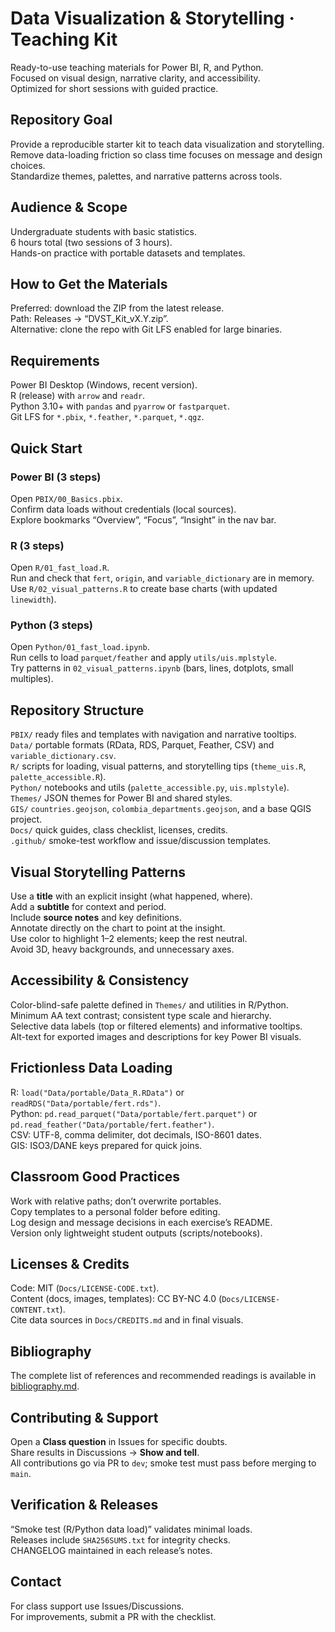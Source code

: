 # Data Visualization & Storytelling · Teaching Kit

Ready-to-use teaching materials for Power BI, R, and Python.  
Focused on visual design, narrative clarity, and accessibility.  
Optimized for short sessions with guided practice.

## Repository Goal
Provide a reproducible starter kit to teach data visualization and storytelling.  
Remove data-loading friction so class time focuses on message and design choices.  
Standardize themes, palettes, and narrative patterns across tools.

## Audience & Scope
Undergraduate students with basic statistics.  
6 hours total (two sessions of 3 hours).  
Hands-on practice with portable datasets and templates.

## How to Get the Materials
Preferred: download the ZIP from the latest release.  
Path: Releases → “DVST_Kit_vX.Y.zip”.  
Alternative: clone the repo with Git LFS enabled for large binaries.

## Requirements
Power BI Desktop (Windows, recent version).  
R (release) with `arrow` and `readr`.  
Python 3.10+ with `pandas` and `pyarrow` or `fastparquet`.  
Git LFS for `*.pbix`, `*.feather`, `*.parquet`, `*.qgz`.

## Quick Start

### Power BI (3 steps)
Open `PBIX/00_Basics.pbix`.  
Confirm data loads without credentials (local sources).  
Explore bookmarks “Overview”, “Focus”, “Insight” in the nav bar.

### R (3 steps)
Open `R/01_fast_load.R`.  
Run and check that `fert`, `origin`, and `variable_dictionary` are in memory.  
Use `R/02_visual_patterns.R` to create base charts (with updated `linewidth`).

### Python (3 steps)
Open `Python/01_fast_load.ipynb`.  
Run cells to load `parquet/feather` and apply `utils/uis.mplstyle`.  
Try patterns in `02_visual_patterns.ipynb` (bars, lines, dotplots, small multiples).

## Repository Structure
`PBIX/` ready files and templates with navigation and narrative tooltips.  
`Data/` portable formats (RData, RDS, Parquet, Feather, CSV) and `variable_dictionary.csv`.  
`R/` scripts for loading, visual patterns, and storytelling tips (`theme_uis.R`, `palette_accessible.R`).  
`Python/` notebooks and utils (`palette_accessible.py`, `uis.mplstyle`).  
`Themes/` JSON themes for Power BI and shared styles.  
`GIS/` `countries.geojson`, `colombia_departments.geojson`, and a base QGIS project.  
`Docs/` quick guides, class checklist, licenses, credits.  
`.github/` smoke-test workflow and issue/discussion templates.

## Visual Storytelling Patterns
Use a **title** with an explicit insight (what happened, where).  
Add a **subtitle** for context and period.  
Include **source notes** and key definitions.  
Annotate directly on the chart to point at the insight.  
Use color to highlight 1–2 elements; keep the rest neutral.  
Avoid 3D, heavy backgrounds, and unnecessary axes.

## Accessibility & Consistency
Color-blind-safe palette defined in `Themes/` and utilities in R/Python.  
Minimum AA text contrast; consistent type scale and hierarchy.  
Selective data labels (top or filtered elements) and informative tooltips.  
Alt-text for exported images and descriptions for key Power BI visuals.

## Frictionless Data Loading
R: `load("Data/portable/Data_R.RData")` or `readRDS("Data/portable/fert.rds")`.  
Python: `pd.read_parquet("Data/portable/fert.parquet")` or `pd.read_feather("Data/portable/fert.feather")`.  
CSV: UTF-8, comma delimiter, dot decimals, ISO-8601 dates.  
GIS: ISO3/DANE keys prepared for quick joins.

## Classroom Good Practices
Work with relative paths; don’t overwrite portables.  
Copy templates to a personal folder before editing.  
Log design and message decisions in each exercise’s README.  
Version only lightweight student outputs (scripts/notebooks).

## Licenses & Credits
Code: MIT (`Docs/LICENSE-CODE.txt`).  
Content (docs, images, templates): CC BY-NC 4.0 (`Docs/LICENSE-CONTENT.txt`).  
Cite data sources in `Docs/CREDITS.md` and in final visuals.

## Bibliography
The complete list of references and recommended readings is available in [bibliography.md](./bibliography.md).

## Contributing & Support
Open a **Class question** in Issues for specific doubts.  
Share results in Discussions → **Show and tell**.  
All contributions go via PR to `dev`; smoke test must pass before merging to `main`.

## Verification & Releases
“Smoke test (R/Python data load)” validates minimal loads.  
Releases include `SHA256SUMS.txt` for integrity checks.  
CHANGELOG maintained in each release’s notes.

## Contact
For class support use Issues/Discussions.  
For improvements, submit a PR with the checklist.
